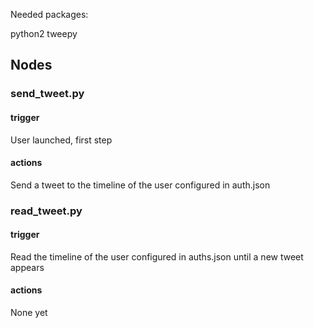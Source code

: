 Needed packages:

python2
tweepy

## Nodes

### send_tweet.py 

#### trigger
User launched, first step
#### actions
Send a tweet to the timeline of the user configured in auth.json

### read_tweet.py

#### trigger
Read the timeline of the user configured in auths.json until a new tweet appears

#### actions
None yet
